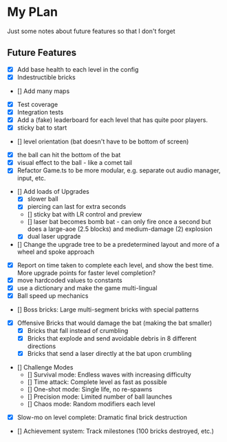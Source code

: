 # My PLan

Just some notes about future features so that I don't forget

## Future Features

- [X] Add base health to each level in the config
- [X] Indestructible bricks
- [] Add many maps
- [X] Test coverage
- [X] Integration tests
- [X] Add a (fake) leaderboard for each level that has quite poor players.
- [X] sticky bat to start
- [] level orientation (bat doesn't have to be bottom of screen)
- [X] the ball can hit the bottom of the bat
- [X] visual effect to the ball - like a comet tail
- [X] Refactor Game.ts to be more modular, e.g. separate out audio manager, input, etc.
- [] Add loads of Upgrades
    - [X] slower ball
    - [X] piercing can last for extra seconds
    - [] sticky bat with LR control and preview
    - [] laser bat becomes bomb bat - can only fire once a second but does a large-aoe (2.5 blocks) and medium-damage (2) explosion
    - [X] dual laser upgrade
- [] Change the upgrade tree to be a predetermined layout and more of a wheel and spoke approach
- [X] Report on time taken to complete each level, and show the best time.  More upgrade points for faster level completion?
- [X] move hardcoded values to constants
- [X] use a dictionary and make the game multi-lingual
- [X] Ball speed up mechanics
- [] Boss bricks: Large multi-segment bricks with special patterns
- [X] Offensive Bricks that would damage the bat (making the bat smaller)
    - [X] Bricks that fall instead of crumbling
    - [X] Bricks that explode and send avoidable debris in 8 different directions
    - [X] Bricks that send a laser directly at the bat upon crumbling
- [] Challenge Modes
    - [] Survival mode: Endless waves with increasing difficulty
    - [] Time attack: Complete level as fast as possible
    - [] One-shot mode: Single life, no re-spawns
    - [] Precision mode: Limited number of ball launches
    - [] Chaos mode: Random modifiers each level
- [X] Slow-mo on level complete: Dramatic final brick destruction
- [] Achievement system: Track milestones (100 bricks destroyed, etc.)

